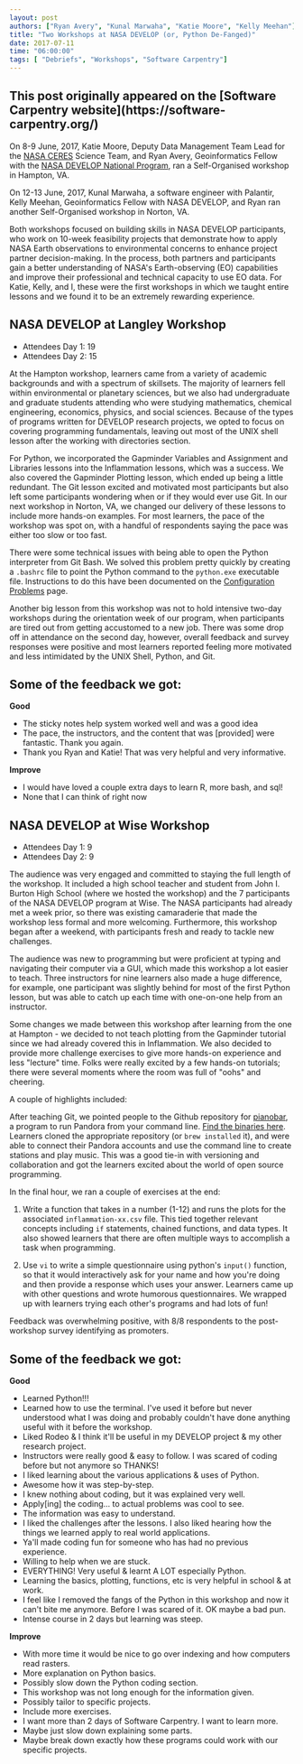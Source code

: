 ```yaml
---
layout: post
authors: ["Ryan Avery", "Kunal Marwaha", "Katie Moore", "Kelly Meehan"]
title: "Two Workshops at NASA DEVELOP (or, Python De-Fanged)"		
date: 2017-07-11
time: "06:00:00"
tags: [ "Debriefs", "Workshops", "Software Carpentry"]
---
```


<h2>This post originally appeared on the [Software Carpentry website](https://software-carpentry.org/)</h2>

 On 8-9 June, 2017, Katie Moore, Deputy Data Management Team Lead for the [NASA CERES](https://ceres.larc.nasa.gov/) Science Team, and
 Ryan Avery, Geoinformatics Fellow with the [NASA DEVELOP National Program](https://develop.larc.nasa.gov/),
 ran a Self-Organised workshop in Hampton, VA.

 On 12-13 June, 2017, Kunal Marwaha, a software engineer with Palantir, Kelly Meehan, Geoinformatics Fellow with NASA DEVELOP, and Ryan ran another
 Self-Organised workshop in Norton, VA.

 Both workshops focused on building skills in NASA DEVELOP participants, who work on 10-week feasibility projects
 that demonstrate how to apply NASA Earth observations to environmental concerns to enhance
 project partner decision-making. In the process, both partners and participants gain a better understanding
 of NASA's Earth-observing (EO) capabilities and improve their professional and technical capacity to use EO data.
 For Katie, Kelly, and I, these were the first workshops in which we taught entire lessons
 and we found it to be an extremely rewarding experience.

 ## NASA DEVELOP at Langley Workshop

 - Attendees Day 1: 19
 - Attendees Day 2: 15

 At the Hampton workshop, learners came from a variety of academic backgrounds and with a spectrum of skillsets.
 The majority of learners fell within environmental or planetary sciences, but we also had
 undergraduate and graduate students attending who were studying mathematics, chemical engineering,
 economics, physics, and social sciences. Because of the types of programs written for DEVELOP
 research projects, we opted to focus on covering programming fundamentals, leaving out most of
 the UNIX shell lesson after the working with directories section.

 For Python, we incorporated the Gapminder Variables and Assignment and Libraries lessons into the Inflammation lessons, which was a success. We also
 covered the Gapminder Plotting lesson, which ended up being a little redundant. The Git lesson excited and
 motivated most participants but also left some participants wondering when or if they would ever use Git. In our
 next workshop in Norton, VA, we changed our delivery of these lessons to include more hands-on examples. For most
 learners, the pace of the workshop was spot on, with a handful of respondents saying the pace was either too slow or too fast.

 There were some technical issues with being able to open the Python interpreter from Git Bash.
 We solved this problem pretty quickly by creating a `.bashrc` file to point the Python command to the `python.exe`
 executable file. Instructions to do this have been documented on the [Configuration Problems](https://github.com/swcarpentry/workshop-template/wiki/Configuration-Problems-and-Solutions)
 page.

 Another big lesson from this workshop was not to hold intensive two-day workshops during the orientation
 week of our program, when participants are tired out from getting accustomed to a new job.
 There was some drop off in attendance on the second day, however, overall feedback and survey
 responses were positive and most learners reported feeling more motivated and less intimidated by the UNIX Shell, Python, and Git.

## Some of the feedback we got:

 **Good**

 -	The sticky notes help system worked well and was a good idea
 -	The pace, the instructors, and the content that was [provided] were fantastic. Thank you again.
 -	Thank you Ryan and Katie! That was very helpful and very informative.

 **Improve**

 - I would have loved a couple extra days to learn R, more bash, and sql!
 - None that I can think of right now

## NASA DEVELOP at Wise Workshop

- Attendees Day 1: 9
- Attendees Day 2: 9

The audience was very engaged and committed to staying the full length of the workshop. It included a high school teacher and student from John I. Burton High School (where we hosted the workshop) and the 7 participants of the NASA DEVELOP program at Wise. The NASA participants had already met a week prior, so there was existing camaraderie that made the workshop less formal and more welcoming. Furthermore, this workshop began after a weekend, with participants fresh and ready to tackle new challenges.

The audience was new to programming but were proficient at typing and navigating their computer via a GUI, which made this workshop a lot easier to teach. Three instructors for nine learners also made a huge difference, for example, one participant was slightly behind for most of the first Python lesson, but was able to catch up each time with one-on-one help from an instructor.

Some changes we made between this workshop after learning from the one at Hampton - we decided to not teach plotting from the Gapminder tutorial since we had already covered this in Inflammation. We also decided to provide more challenge exercises to give more hands-on experience and less "lecture" time. Folks were really excited by a few hands-on tutorials; there were several moments where the room was full of "oohs" and cheering.

A couple of highlights included:

After teaching Git, we pointed people to the Github repository for [pianobar](https://github.com/PromyLOPh/pianobar), a program to run Pandora from your command line. [Find the binaries here](https://github.com/thedmd/pianobar-windows-binaries). Learners cloned the appropriate repository (or `brew installed` it), and were able to connect their Pandora accounts and use the command line to create stations and play music. This was a good tie-in with versioning and collaboration and got the learners excited about the world of open source programming.

In the final hour, we ran a couple of exercises at the end:

1.	Write a function that takes in a number (1-12) and runs the plots for the associated `inflammation-xx.csv` file. This tied together relevant concepts including `if` statements, chained functions, and data types. It also showed learners that there are often multiple ways to accomplish a task when programming.

2.	Use `vi` to write a simple questionnaire using python's `input()` function, so that it would interactively ask for your name and how you're doing and then provide a response which uses your answer. Learners came up with other questions and wrote humorous questionnaires. We wrapped up with learners trying each other's programs and had lots of fun!

Feedback was overwhelming positive, with 8/8 respondents to the post-workshop survey identifying as promoters.

## Some of the feedback we got:

**Good**

- Learned Python!!!
- Learned how to use the terminal. I've used it before but never understood what I was doing and probably couldn't have done anything useful with it before the workshop.
- Liked Rodeo & I think it'll be useful in my DEVELOP project & my other research project.
- Instructors were really good & easy to follow. I was scared of coding before but not anymore so THANKS!
- I liked learning about the various applications & uses of Python.
- Awesome how it was step-by-step.
- I knew nothing about coding, but it was explained very well.
- Apply[ing] the coding... to actual problems was cool to see.
- The information was easy to understand.
- I liked the challenges after the lessons. I also liked hearing how the things we learned apply to real world applications.
- Ya'll made coding fun for someone who has had no previous experience.
- Willing to help when we are stuck.
- EVERYTHING! Very useful & learnt A LOT especially Python.
- Learning the basics, plotting, functions, etc is very helpful in school & at work.
- I feel like I removed the fangs of the Python in this workshop and now it can't bite me anymore. Before I was scared of it. OK maybe a bad pun.
- Intense course in 2 days but learning was steep.

**Improve**

- With more time it would be nice to go over indexing and how computers read rasters.
- More explanation on Python basics.
- Possibly slow down the Python coding section.
- This workshop was not long enough for the information given.
- Possibly tailor to specific projects.
- Include more exercises.
- I want more than 2 days of Software Carpentry. I want to learn more.
- Maybe just slow down explaining some parts.
- Maybe break down exactly how these programs could work with our specific projects.
